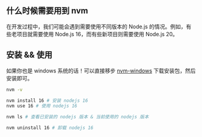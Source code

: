 <PageHeader content="使用 nvm 来管理 nodejs 的版本？" />

## 什么时候需要用到 nvm

在开发过程中，我们可能会遇到需要使用不同版本的 Node.js 的情况。例如，有些老项目就需要使用 Node.js 16，而有些新项目则需要使用 Node.js 20。

## 安装 && 使用

如果你也是 windows 系统的话！可以直接移步 [nvm-windows](https://github.com/coreybutler/nvm-windows/releases) 下载安装包，然后安装即可。

```sh
nvm -v

nvm install 16 # 安装 nodejs 16
nvm use 16 # 使用 nodejs 16

nvm ls # 查看已安装的 nodejs 版本 & 当前使用的 nodejs 版本

nvm uninstall 16 # 卸载 nodejs 16
```
